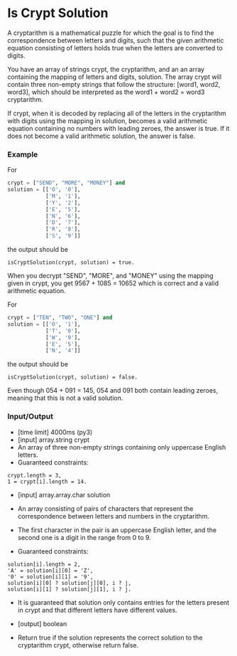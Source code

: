 # Is Crypt Solution

A cryptarithm is a mathematical puzzle for which the goal is to find the correspondence between letters and digits, such that the given arithmetic equation consisting of letters holds true when the letters are converted to digits.

You have an array of strings crypt, the cryptarithm, and an an array containing the mapping of letters and digits, solution. The array crypt will contain three non-empty strings that follow the structure: [word1, word2, word3], which should be interpreted as the word1 + word2 = word3 cryptarithm.

If crypt, when it is decoded by replacing all of the letters in the cryptarithm with digits using the mapping in solution, becomes a valid arithmetic equation containing no numbers with leading zeroes, the answer is true. If it does not become a valid arithmetic solution, the answer is false.

### Example

For 

```python
crypt = ["SEND", "MORE", "MONEY"] and
solution = [['O', '0'],
            ['M', '1'],
            ['Y', '2'],
            ['E', '5'],
            ['N', '6'],
            ['D', '7'],
            ['R', '8'],
            ['S', '9']]
```			

the output should be

```isCryptSolution(crypt, solution) = true.```

When you decrypt "SEND", "MORE", and "MONEY" using the mapping given in crypt, you get 9567 + 1085 = 10652 which is correct and a valid arithmetic equation.

For 

```python
crypt = ["TEN", "TWO", "ONE"] and
solution = [['O', '1'],
            ['T', '0'],
            ['W', '9'],
            ['E', '5'],
            ['N', '4']]
```			
			
the output should be

```isCryptSolution(crypt, solution) = false.```

Even though 054 + 091 = 145, 054 and 091 both contain leading zeroes, meaning that this is not a valid solution.

### Input/Output

* [time limit] 4000ms (py3)
* [input] array.string crypt
* An array of three non-empty strings containing only uppercase English letters.
* Guaranteed constraints:
```
crypt.length = 3,
1 = crypt[i].length = 14.
```
* [input] array.array.char solution
* An array consisting of pairs of characters that represent the correspondence between letters and numbers in the cryptarithm. 
* The first character in the pair is an uppercase English letter, and the second one is a digit in the range from 0 to 9.

* Guaranteed constraints:
```
solution[i].length = 2,
'A' = solution[i][0] = 'Z',
'0' = solution[i][1] = '9',
solution[i][0] ? solution[j][0], i ? j,
solution[i][1] ? solution[j][1], i ? j.
```

* It is guaranteed that solution only contains entries for the letters present in crypt and that different letters have different values.

* [output] boolean

* Return true if the solution represents the correct solution to the cryptarithm crypt, otherwise return false.